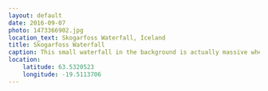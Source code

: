 ```yaml
---
layout: default
date: 2016-09-07
photo: 1473366902.jpg
location_text: Skogarfoss Waterfall, Iceland
title: Skogarfoss Waterfall
caption: This small waterfall in the background is actually massive when you get close to it. The water in the foreground is actually a small lake formed from the water coming from the waterfall, which is 60 meters high!
location:
    latitude: 63.5320523
    longitude: -19.5113706
---
```

